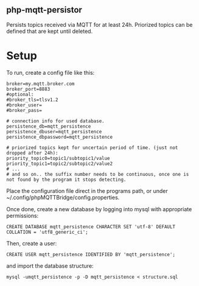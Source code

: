 ## php-mqtt-persistor

Persists topics received via MQTT for at least 24h. Priorized topics can be defined that are kept until deleted.

# Setup
To run, create a config file like this:

```
broker=my.mqtt.broker.com
broker_port=8883
#optional:
#broker_tls=tlsv1.2
#broker_user=
#broker_pass=

# connection info for used database.
persistence_db=mqtt_persistence
persistence_dbuser=mqtt_persistence
persistence_dbpassword=mqtt_persistence

# priorized topics kept for uncertain period of time. (just not dropped after 24h):
priority_topic0=topic1/subtopic1/value
priority_topic1=topic2/subtopic2/value2
# ...
# and so on.. the suffix number needs to be continuous, once one is not found by the program it stops detecting.
```

Place the configuration file direct in the programs path, or under ~/.config/phpMQTTBridge/config.properties. 

Once done, create a new database by logging into mysql with appropriate permissions:
```
CREATE DATABASE mqtt_persistence CHARACTER SET 'utf-8' DEFAULT COLLATION = 'utf8_generic_ci';
```
Then, create a user:
```
CREATE USER mqtt_persistence IDENTIFIED BY 'mqtt_persistence';
```
and import the database structure:

```
mysql -umqtt_persistence -p -D mqtt_persistence < structure.sql
```



